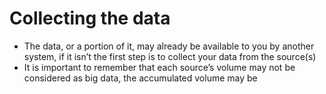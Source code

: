 # Collecting the data
* The data, or a portion of it, may already be available to you by another system, if it isn’t the first step is to collect your data from the source(s)
* It is important to remember that each source’s volume may not be considered as big data, the accumulated volume may be
